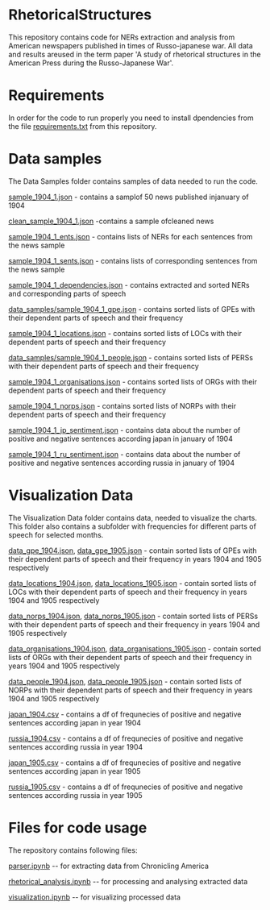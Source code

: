 # RhetoricalStructures
This repository contains code for NERs extraction and analysis from American newspapers published in times of Russo-japanese war. All data and results areused in the term paper 'A study of rhetorical structures in the American Press during the Russo-Japanese War'.

# Requirements
In order for the code to run properly you need to install dpendencies from the file [requirements.txt](https://github.com/Carasinaa/RhetoricalStructures/blob/main/requirements.txt) from this repository.

# Data samples
The Data Samples folder contains samples of data needed to run the code.

[sample_1904_1.json](https://github.com/Carasinaa/RhetoricalStructures/blob/main/data_samples/sample_1904_1.json) - contains a samplof 50 news published injanuary of 1904

[clean_sample_1904_1.json](https://github.com/Carasinaa/RhetoricalStructures/blob/main/data_samples/clean_sample_1904_1.json) -contains a sample ofcleaned news


[sample_1904_1_ents.json](https://github.com/Carasinaa/RhetoricalStructures/blob/main/data_samples/sample_1904_1_ents.json) - contains lists of NERs for each sentences from the news sample

[sample_1904_1_sents.json](https://github.com/Carasinaa/RhetoricalStructures/blob/main/data_samples/sample_1904_1_sents.json) - contains lists of corresponding sentences from the news sample


[sample_1904_1_dependencies.json](https://github.com/Carasinaa/RhetoricalStructures/blob/main/data_samples/sample_1904_1_dependencies.json) - contains extracted and sorted NERs and corresponding parts of speech


[data_samples/sample_1904_1_gpe.json](https://github.com/Carasinaa/RhetoricalStructures/blob/main/data_samples/sample_1904_1_gpe.json) - contains sorted lists of GPEs with their dependent parts of speech and their frequency

[sample_1904_1_locations.json](https://github.com/Carasinaa/RhetoricalStructures/blob/main/data_samples/sample_1904_1_locations.json) - contains sorted lists of LOCs with their dependent parts of speech and their frequency

[data_samples/sample_1904_1_people.json](https://github.com/Carasinaa/RhetoricalStructures/blob/main/data_samples/sample_1904_1_people.json) - contains sorted lists of PERSs with their dependent parts of speech and their frequency

[sample_1904_1_organisations.json](https://github.com/Carasinaa/RhetoricalStructures/blob/main/data_samples/sample_1904_1_organisations.json) - contains sorted lists of ORGs with their dependent parts of speech and their frequency

[sample_1904_1_norps.json](https://github.com/Carasinaa/RhetoricalStructures/blob/main/data_samples/sample_1904_1_norps.json) - contains sorted lists of NORPs with their dependent parts of speech and their frequency

[sample_1904_1_jp_sentiment.json](https://github.com/Carasinaa/RhetoricalStructures/blob/main/data_samples/sample_1904_1_jp_sentiment.json) - contains data about the number of positive and negative sentences according japan in january of 1904

[sample_1904_1_ru_sentiment.json](https://github.com/Carasinaa/RhetoricalStructures/blob/main/data_samples/sample_1904_1_ru_sentiment.json) - contains data about the number of positive and negative sentences according russia in january of 1904

# Visualization Data
The Visualization Data folder contains data, needed to visualize the charts. This folder also contains a subfolder with frequencies for different parts of speech for selected months.

[data_gpe_1904.json](https://github.com/Carasinaa/RhetoricalStructures/blob/main/visualization/data_gpe_1904.json), [data_gpe_1905.json](https://github.com/Carasinaa/RhetoricalStructures/blob/main/visualization/data_gpe_1905.json) - contain sorted lists of GPEs with their dependent parts of speech and their frequency in years 1904 and 1905 respectively

[data_locations_1904.json](https://github.com/Carasinaa/RhetoricalStructures/blob/main/visualization/data_locations_1904.json), [data_locations_1905.json](https://github.com/Carasinaa/RhetoricalStructures/blob/main/visualization/data_locations_1905.json) - contain sorted lists of LOCs with their dependent parts of speech and their frequency in years 1904 and 1905 respectively

[data_norps_1904.json](https://github.com/Carasinaa/RhetoricalStructures/blob/main/visualization/data_norps_1904.json), [data_norps_1905.json](https://github.com/Carasinaa/RhetoricalStructures/blob/main/visualization/data_norps_1905.json) - contain sorted lists of PERSs with their dependent parts of speech and their frequency in years 1904 and 1905 respectively

[data_organisations_1904.json](https://github.com/Carasinaa/RhetoricalStructures/blob/main/visualization/data_organisations_1904.json), [data_organisations_1905.json](https://github.com/Carasinaa/RhetoricalStructures/blob/main/visualization/data_organisations_1905.json) - contain sorted lists of ORGs with their dependent parts of speech and their frequency in years 1904 and 1905 respectively

[data_people_1904.json](https://github.com/Carasinaa/RhetoricalStructures/blob/main/visualization/data_people_1904.json), [data_people_1905.json](https://github.com/Carasinaa/RhetoricalStructures/blob/main/visualization/data_people_1905.json) - contain sorted lists of NORPs with their dependent parts of speech and their frequency in years 1904 and 1905 respectively


[japan_1904.csv](https://github.com/Carasinaa/RhetoricalStructures/blob/main/visualization/japan_1904.csv) - contains a df of frequnecies of positive and negative sentences according japan in year 1904

[russia_1904.csv](https://github.com/Carasinaa/RhetoricalStructures/blob/main/visualization/russia_1904.csv) - contains a df of frequnecies of positive and negative sentences according russia in year 1904

[japan_1905.csv](https://github.com/Carasinaa/RhetoricalStructures/blob/main/visualization/japan_1905.csv) - contains a df of frequnecies of positive and negative sentences according japan in year 1905

[russia_1905.csv](https://github.com/Carasinaa/RhetoricalStructures/blob/main/visualization/russia_1905.csv) - contains a df of frequnecies of positive and negative sentences according russia in year 1905

# Files for code usage
The repository contains following files:

[parser.ipynb](https://github.com/Carasinaa/RhetoricalStructures/blob/main/parser.ipynb) -- for extracting data from Chronicling America

[rhetorical_analysis.ipynb](https://github.com/Carasinaa/RhetoricalStructures/blob/main/rhetorical_analysis.ipynb) -- for processing and analysing extracted data

[visualization.ipynb](https://github.com/Carasinaa/RhetoricalStructures/blob/main/visualization.ipynb) -- for visualizing processed data
